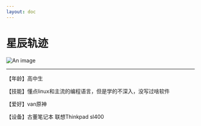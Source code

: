 ```yaml
---
layout: doc
---
```

# 星辰轨迹
![An image](http://q1.qlogo.cn/g?b=qq&nk=3120806098&s=160)
_________________
【年龄】高中生

【技能】懂点linux和主流的编程语言，但是学的不深入，没写过啥软件

【爱好】van原神

【设备】古董笔记本 联想Thinkpad sl400